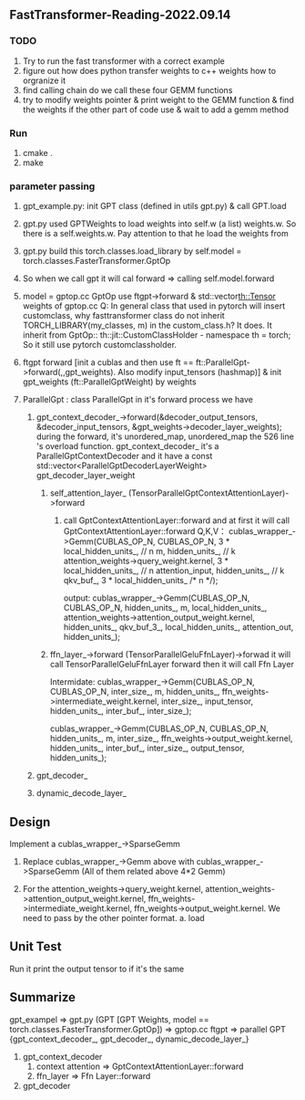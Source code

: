## FastTransformer-Reading-2022.09.14

### TODO

1. Try to run the fast transformer with a correct example
2. figure out how does python transfer weights to c++ weights how to orgranize it
3. find calling chain do we call these four GEMM functions 
4. try to modify weights pointer \& print weight to the GEMM function \& find the weights if the other part of code use \& wait to add a gemm method

### Run

1. cmake .
2. make

### parameter passing

1. gpt_example.py: init GPT class (defined in utils gpt.py) & call GPT.load
2. gpt.py used GPTWeights to load weights into self.w (a list) weights.w. So there is a self.weights.w.
Pay attention to that he load the weights from 
3. gpt.py build this torch.classes.load_library by self.model = torch.classes.FasterTransformer.GptOp
4. So when we call gpt it will cal forward => calling self.model.forward
5. model = gptop.cc GptOp use ftgpt->forward & std::vector<th::Tensor> weights of gptop.cc
Q: In general class that used in pytorch will insert customclass, why fasttransformer class do not inherit TORCH_LIBRARY(my_classes, m) in the custom_class.h?
It does. It inherit from GptOp:: th::jit::CustomClassHolder - namespace th = torch; So it still use pytorch customclassholder.

6. ftgpt forward [init a cublas and then use ft == ft::ParallelGpt->forward(,,gpt_weights). Also modify input_tensors (hashmap)] & init gpt_weights (ft::ParallelGptWeight) by weights

7. ParallelGpt : class ParallelGpt in it's forward process we have  
    1. gpt_context_decoder_->forward(&decoder_output_tensors, &decoder_input_tensors, &gpt_weights->decoder_layer_weights);
    during the forward, it's unordered_map, unordered_map the 526 line 's overload function. gpt_context_decoder_ it's a ParallelGptContextDecoder and it have a const std::vector<ParallelGptDecoderLayerWeight<T>*>* gpt_decoder_layer_weight
        

        1. self_attention_layer_ (TensorParallelGptContextAttentionLayer)->forward
            1. call GptContextAttentionLayer<T>::forward and at first it will call GptContextAttentionLayer<T>::forward
                Q,K,V：
                cublas_wrapper_->Gemm(CUBLAS_OP_N,
                              CUBLAS_OP_N,
                              3 * local_hidden_units_,  // n
                              m,
                              hidden_units_,  // k
                              attention_weights->query_weight.kernel,
                              3 * local_hidden_units_,  // n
                              attention_input,
                              hidden_units_,  // k
                              qkv_buf_,
                              3 * local_hidden_units_ /* n */);

                output:
                cublas_wrapper_->Gemm(CUBLAS_OP_N,
                                  CUBLAS_OP_N,
                                  hidden_units_,
                                  m,
                                  local_hidden_units_,
                                  attention_weights->attention_output_weight.kernel,
                                  hidden_units_,
                                  qkv_buf_3_,
                                  local_hidden_units_,
                                  attention_out,
                                  hidden_units_);

        2. ffn_layer_->forward (TensorParallelGeluFfnLayer)->forwad
            it will call TensorParallelGeluFfnLayer forward
            then it will call Ffn Layer
            
            Intermidate: cublas_wrapper_->Gemm(CUBLAS_OP_N,
                                  CUBLAS_OP_N,
                                  inter_size_,
                                  m,
                                  hidden_units_,
                                  ffn_weights->intermediate_weight.kernel,
                                  inter_size_,
                                  input_tensor,
                                  hidden_units_,
                                  inter_buf_,
                                  inter_size_);

            cublas_wrapper_->Gemm(CUBLAS_OP_N,
                                  CUBLAS_OP_N,
                                  hidden_units_,
                                  m,
                                  inter_size_,
                                  ffn_weights->output_weight.kernel,
                                  hidden_units_,
                                  inter_buf_,
                                  inter_size_,
                                  output_tensor,
                                  hidden_units_);

    2. gpt_decoder_

    3. dynamic_decode_layer_

## Design

Implement a cublas_wrapper_->SparseGemm

1. Replace cublas_wrapper_->Gemm above with cublas_wrapper_->SparseGemm (All of them related above 4*2 Gemm)

2. For the attention_weights->query_weight.kernel, attention_weights->attention_output_weight.kernel, ffn_weights->intermediate_weight.kernel, ffn_weights->output_weight.kernel. We need to pass by the other pointer format.
a. load



## Unit Test 

Run it print the output tensor to if it's the same

## Summarize

gpt_exampel => gpt.py (GPT [GPT Weights, model == torch.classes.FasterTransformer.GptOp]) => gptop.cc ftgpt => parallel GPT {gpt_context_decoder_, gpt_decoder_, dynamic_decode_layer_}
1. gpt_context_decoder
    1. context attention => GptContextAttentionLayer<T>::forward
    2. ffn_layer => Ffn Layer::forward
2. gpt_decoder